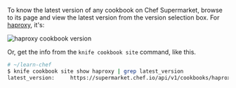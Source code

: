 To know the latest version of any cookbook on Chef Supermarket, browse to its page and view the latest version from the version selection box. For [haproxy](https://supermarket.chef.io/cookbooks/haproxy), it's:

![haproxy cookbook version](misc/supermarket_haproxy_version.png)

Or, get the info from the `knife cookbook site` command, like this.

```bash
# ~/learn-chef
$ knife cookbook site show haproxy | grep latest_version
latest_version:     https://supermarket.chef.io/api/v1/cookbooks/haproxy/versions/1.6.7
```